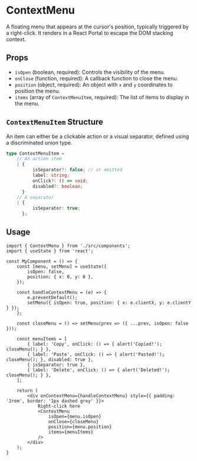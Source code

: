 # ContextMenu

A floating menu that appears at the cursor's position, typically triggered by a right-click. It renders in a React Portal to escape the DOM stacking context.

## Props

*   `isOpen` (boolean, required): Controls the visibility of the menu.
*   `onClose` (function, required): A callback function to close the menu.
*   `position` (object, required): An object with `x` and `y` coordinates to position the menu.
*   `items` (array of `ContextMenuItem`, required): The list of items to display in the menu.

## `ContextMenuItem` Structure

An item can either be a clickable action or a visual separator, defined using a discriminated union type.

```ts
type ContextMenuItem =
    // An action item
    | {
          isSeparator?: false; // or omitted
          label: string;
          onClick?: () => void;
          disabled?: boolean;
      }
    // A separator
    | {
          isSeparator: true;
      };
```

## Usage

```tsx
import { ContextMenu } from './src/components';
import { useState } from 'react';

const MyComponent = () => {
    const [menu, setMenu] = useState({
        isOpen: false,
        position: { x: 0, y: 0 },
    });

    const handleContextMenu = (e) => {
        e.preventDefault();
        setMenu({ isOpen: true, position: { x: e.clientX, y: e.clientY } });
    };

    const closeMenu = () => setMenu(prev => ({ ...prev, isOpen: false }));

    const menuItems = [
        { label: 'Copy', onClick: () => { alert('Copied!'); closeMenu(); } },
        { label: 'Paste', onClick: () => { alert('Pasted!'); closeMenu(); }, disabled: true },
        { isSeparator: true },
        { label: 'Delete', onClick: () => { alert('Deleted!'); closeMenu(); } },
    ];

    return (
        <div onContextMenu={handleContextMenu} style={{ padding: '2rem', border: '1px dashed grey' }}>
            Right-click here
            <ContextMenu 
                isOpen={menu.isOpen} 
                onClose={closeMenu}
                position={menu.position}
                items={menuItems}
            />
        </div>
    );
}
```